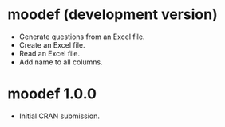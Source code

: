 # moodef (development version)

* Generate questions from an Excel file. 
* Create an Excel file.
* Read an Excel file.
* Add name to all columns.

# moodef 1.0.0

* Initial CRAN submission.
